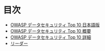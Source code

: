 # 目次

* [OWASP データセキュリティ Top 10 日本語版](README.md)
* [OWASP データセキュリティ Top 10 概要](Document/index.md)
* [OWASP データセキュリティ Top 10 詳細](Document/tab_Top-10.md)
* [リーダー](Document/leaders.md)
